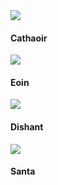 <div class="container">
<div class=" col-xl-8 offset-xl-2 col-lg-10 offset-lg-1">
<!-- Control the column width, and how they should appear on different devices -->
<div class="row">

<div class="list-squares-item">
<img src="/assets/img/hello_world.jpeg" class="team">
<h4>Cathaoir</h4>
</div>

<div class="list-squares-item">
<a href="https://www.google.com/"><img src="/assets/img/hello_world.jpeg" class="item-img"></a>
<h4>Eoin</h4>
</div>
    
<div class="list-squares-item">
<a href="https://www.google.com/"><img src="/assets/img/hello_world.jpeg" class="item-img"></a>
<h4>Dishant</h4>
</div>
    
<div class="list-squares-item">
<a href="https://www.google.com/"><img src="/assets/img/hello_world.jpeg" class="item-img"></a>
<h4>Santa</h4>
</div>

</div>
</div>
</div>

  


